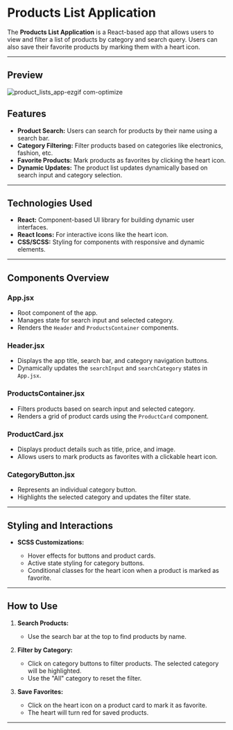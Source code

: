
# Products List Application

The **Products List Application** is a React-based app that allows users to view and filter a list of products by category and search query. Users can also save their favorite products by marking them with a heart icon.

---

## Preview

![product_lists_app-ezgif com-optimize](https://github.com/user-attachments/assets/89ccc3cf-e831-45a0-b2fd-57767d4a03b4)


## Features

* **Product Search:** Users can search for products by their name using a search bar.
* **Category Filtering:** Filter products based on categories like electronics, fashion, etc.
* **Favorite Products:** Mark products as favorites by clicking the heart icon.
* **Dynamic Updates:** The product list updates dynamically based on search input and category selection.

---

## Technologies Used

* **React:** Component-based UI library for building dynamic user interfaces.
* **React Icons:** For interactive icons like the heart icon.
* **CSS/SCSS:** Styling for components with responsive and dynamic elements.

---

## Components Overview

### **App.jsx**

* Root component of the app.
* Manages state for search input and selected category.
* Renders the `Header` and `ProductsContainer` components.

### **Header.jsx**

* Displays the app title, search bar, and category navigation buttons.
* Dynamically updates the `searchInput` and `searchCategory` states in `App.jsx`.

### **ProductsContainer.jsx**

* Filters products based on search input and selected category.
* Renders a grid of product cards using the `ProductCard` component.

### **ProductCard.jsx**

* Displays product details such as title, price, and image.
* Allows users to mark products as favorites with a clickable heart icon.

### **CategoryButton.jsx**

* Represents an individual category button.
* Highlights the selected category and updates the filter state.

---

## Styling and Interactions

* **SCSS Customizations:**

  * Hover effects for buttons and product cards.
  * Active state styling for category buttons.
  * Conditional classes for the heart icon when a product is marked as favorite.

---


## How to Use

1. **Search Products:**

   * Use the search bar at the top to find products by name.
2. **Filter by Category:**

   * Click on category buttons to filter products. The selected category will be highlighted.
   * Use the "All" category to reset the filter.
3. **Save Favorites:**

   * Click on the heart icon on a product card to mark it as favorite.
   * The heart will turn red for saved products.

---
